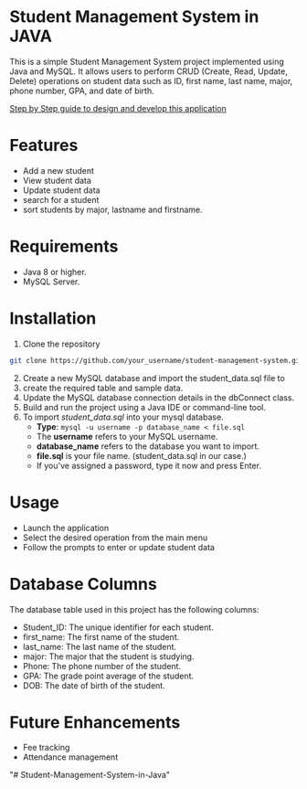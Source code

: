 # Student Management System in JAVA
This is a simple Student Management System project implemented using Java and MySQL. It allows users to perform CRUD (Create, Read, Update, Delete) operations on student data such as ID, first name, last name, major, phone number, GPA, and date of birth.

[Step by Step guide to design and develop this application](https://iq.opengenus.org/student-management-system-in-java/)

# Features
* Add a new student
* View student data
* Update student data
* search for a student
* sort students by major, lastname and firstname.

# Requirements
* Java 8 or higher.
* MySQL Server.

# Installation
1. Clone the repository
```bash
git clone https://github.com/your_username/student-management-system.git
```
2. Create a new MySQL database and import the student_data.sql file to 
3. create the required table and sample data.
4. Update the MySQL database connection details in the dbConnect class.
5. Build and run the project using a Java IDE or command-line tool.
6. To import *student_data.sql* into your mysql database.
    * **Type**: ```mysql -u username -p database_name < file.sql```
    * The **username** refers to your MySQL username.
    * **database_name** refers to the database you want to import.
    * **file.sql** is your file name. (student_data.sql in our case.)
    * If you've assigned a password, type it now and press Enter.

# Usage
* Launch the application
* Select the desired operation from the main menu
* Follow the prompts to enter or update student data

# Database Columns
The database table used in this project has the following columns:

* Student_ID: The unique identifier for each student.  
* first_name: The first name of the student.  
* last_name: The last name of the student.  
* major: The major that the student is studying.  
* Phone: The phone number of the student.  
* GPA: The grade point average of the student.  
* DOB: The date of birth of the student.

# Future Enhancements
* Fee tracking
* Attendance management



"# Student-Management-System-in-Java" 
